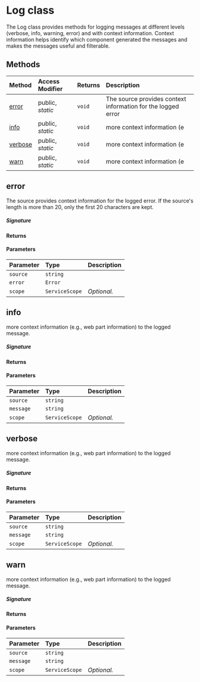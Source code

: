 # Log class

The Log class provides methods for logging messages at different levels (verbose, 
info, warning, error) and with context information. Context information helps identify 
which component generated the messages and makes the messages useful and filterable. 






## Methods

| Method	   | Access Modifier | Returns	| Description|
|:-------------|:----|:-------|:-----------|
|[error](#error)     | public, _static_ | `void` | The source provides context information for the logged error |
|[info](#info)     | public, _static_ | `void` | more context information (e |
|[verbose](#verbose)     | public, _static_ | `void` | more context information (e |
|[warn](#warn)     | public, _static_ | `void` | more context information (e |




## error

The source provides context information for the logged error. 
If the source's length is more than 20, only the first 20 characters are kept.

##### Signature

#### Returns

#### Parameters


| Parameter	   | Type    | Description |
|:-------------|:---------------|:------------|
| `source`    | `string` |  |
| `error`    | `Error` |  |
| `scope`    | `ServiceScope` | _Optional._ |


## info

more context information (e.g., web part information) to the logged message.

##### Signature

#### Returns

#### Parameters


| Parameter	   | Type    | Description |
|:-------------|:---------------|:------------|
| `source`    | `string` |  |
| `message`    | `string` |  |
| `scope`    | `ServiceScope` | _Optional._ |


## verbose

more context information (e.g., web part information) to the logged message.

##### Signature

#### Returns

#### Parameters


| Parameter	   | Type    | Description |
|:-------------|:---------------|:------------|
| `source`    | `string` |  |
| `message`    | `string` |  |
| `scope`    | `ServiceScope` | _Optional._ |


## warn

more context information (e.g., web part information) to the logged message.

##### Signature

#### Returns

#### Parameters


| Parameter	   | Type    | Description |
|:-------------|:---------------|:------------|
| `source`    | `string` |  |
| `message`    | `string` |  |
| `scope`    | `ServiceScope` | _Optional._ |


